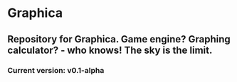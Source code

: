 # Graphica
## Repository for Graphica. Game engine? Graphing calculator? - who knows! The sky is the limit.
### Current version: v0.1-alpha
